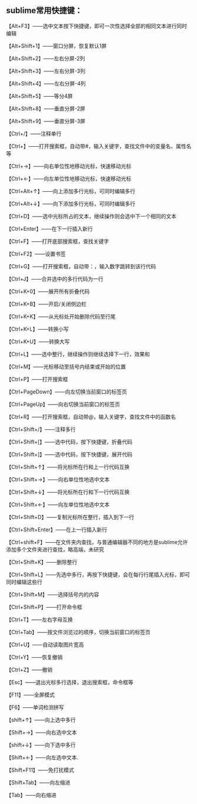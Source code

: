 ##  sublime常用快捷键：

 【Alt+F3】——选中文本按下快捷键，即可一次性选择全部的相同文本进行同时编辑

 【Alt+Shift+1】——窗口分屏，恢复默认1屏

 【Alt+Shift+2】——左右分屏-2列

 【Alt+Shift+3】——左右分屏-3列

 【Alt+Shift+4】——左右分屏-4列

 【Alt+Shift+5】——等分4屏

 【Alt+Shift+8】——垂直分屏-2屏

 【Alt+Shift+9】——垂直分屏-3屏

 【Ctrl+/】——注释单行

 【Ctrl+】——打开搜索框，自动带#，输入关键字，查找文件中的变量名、属性名等

 【Ctrl+→】——向右单位性地移动光标，快速移动光标

 【Ctrl+←】——向左单位性地移动光标，快速移动光标

 【Ctrl+Alt+↑】——向上添加多行光标，可同时编辑多行

 【Ctrl+Alt+↓】——向下添加多行光标，可同时编辑多行

 【Ctrl+D】——选中光标所占的文本，继续操作则会选中下一个相同的文本

 【Ctrl+Enter】——在下一行插入新行

 【Ctrl+F】——打开底部搜索框，查找关键字

 【Ctrl+F2】——设置书签

 【Ctrl+G】——打开搜索框，自动带：，输入数字跳转到该行代码

 【Ctrl+J】——合并选中的多行代码为一行

 【Ctrl+K+0】——展开所有折叠代码

 【Ctrl+K+B】——开启/关闭侧边栏

 【Ctrl+K+K】——从光标处开始删除代码至行尾

 【Ctrl+K+L】——转换小写

 【Ctrl+K+U】——转换大写

 【Ctrl+L】——选中整行，继续操作则继续选择下一行，效果和

 【Ctrl+M】——光标移动至括号内结束或开始的位置

 【Ctrl+P】——打开搜索框

 【Ctrl+PageDown】——向左切换当前窗口的标签页

 【Ctrl+PageUp】——向右切换当前窗口的标签页

 【Ctrl+R】——打开搜索框，自动带@，输入关键字，查找文件中的函数名

 【Ctrl+Shift+/】——注释多行

 【Ctrl+Shift+[】——选中代码，按下快捷键，折叠代码

 【Ctrl+Shift+]】——选中代码，按下快捷键，展开代码

 【Ctrl+Shift+↑】——将光标所在行和上一行代码互换

 【Ctrl+Shift+→】——向右单位性地选中文本

 【Ctrl+Shift+↓】——将光标所在行和下一行代码互换

 【Ctrl+Shift+←】——向左单位性地选中文本

 【Ctrl+Shift+D】——复制光标所在整行，插入到下一行

 【Ctrl+Shift+Enter】——在上一行插入新行

 【Ctrl+shift+F】——在文件夹内查找，与普通编辑器不同的地方是sublime允许添加多个文件夹进行查找，略高端，未研究

 【Ctrl+Shift+K】——删除整行

 【Ctrl+Shift+L】——先选中多行，再按下快捷键，会在每行行尾插入光标，即可同时编辑这些行

 【Ctrl+Shift+M】——选择括号内的内容

 【Ctrl+Shift+P】——打开命令框

 【Ctrl+T】——左右字母互换

 【Ctrl+Tab】——按文件浏览过的顺序，切换当前窗口的标签页

 【Ctrl+U】——自动读取图片宽高

 【Ctrl+Y】——恢复撤销

 【Ctrl+Z】——撤销

 【Esc】——退出光标多行选择，退出搜索框，命令框等

 【F11】——全屏模式

 【F6】——单词检测拼写

 【shift+↑】——向上选中多行

 【Shift+→】——向右选中文本

 【shift+↓】——向下选中多行

 【Shift+←】——向左选中文本.

 【Shift+F11】——免打扰模式

 【Shift+Tab】——向左缩进

 【Tab】——向右缩进
